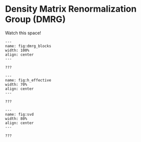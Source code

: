 # Density Matrix Renormalization Group (DMRG)

Watch this space!



```{figure} images/dmrg_blocks.jpeg
---
name: fig:dmrg_blocks
width: 100%
align: center
---

???
```


```{figure} images/h_effective.jpeg
---
name: fig:h_effective
width: 70%
align: center
---

???
```


```{figure} images/svd.jpeg
---
name: fig:svd
width: 80%
align: center
---

???
```